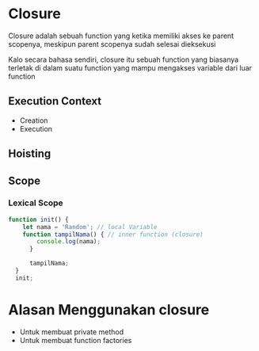 # Closure

Closure adalah sebuah function yang ketika memiliki akses ke parent scopenya, meskipun parent scopenya sudah selesai dieksekusi

Kalo secara bahasa sendiri, closure itu sebuah function yang biasanya terletak di dalam suatu function yang mampu mengakses variable dari luar function

## Execution Context
- Creation
- Execution

## Hoisting
## Scope

   ### Lexical Scope

   ```javascript
   function init() {
       let nama = 'Random'; // local Variable
       function tampilNama() { // inner function (closure)
           console.log(nama);
         }

         tampilNama;
     }
     init;
   ```

# Alasan Menggunakan closure
- Untuk membuat private method
- Untuk membuat function factories
